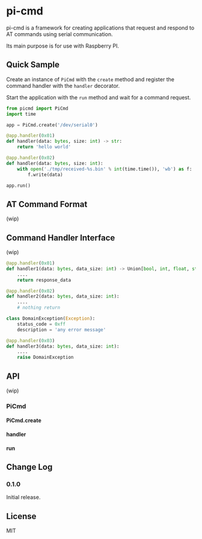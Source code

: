 pi-cmd
=====

pi-cmd is a framework for creating applications that request and respond to AT commands using serial communication.

Its main purpose is for use with Raspberry PI.

## Quick Sample

Create an instance of `PiCmd` with the `create` method and register the command handler with the `handler` decorator.

Start the application with the `run` method and wait for a command request.

```python
from picmd import PiCmd
import time

app = PiCmd.create('/dev/serial0')

@app.handler(0x01)
def handler(data: bytes, size: int) -> str:
    return 'hello world'

@app.handler(0x02)
def handler(data: bytes, size: int):
    with open('./tmp/received-%s.bin' % int(time.time()), 'wb') as f:
        f.write(data)

app.run()
```

## AT Command Format

(wip)

## Command Handler Interface

(wip)

```python
@app.handler(0x01)
def handler1(data: bytes, data_size: int) -> Union[bool, int, float, str, bytes, None]:
    ....
    return response_data
```

```python
@app.handler(0x02)
def handler2(data: bytes, data_size: int):
    ....
    # nothing return
```

```python
class DomainException(Exception):
    status_code = 0xff
    description = 'any error message'

@app.handler(0x03)
def handler3(data: bytes, data_size: int):
    ....
    raise DomainException
```

## API

(wip)

### PiCmd

#### PiCmd.create

#### handler

#### run

## Change Log

### 0.1.0

Initial release.

## License

MIT

